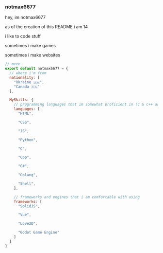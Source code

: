 ### notmax6677

hey, im notmax6677

as of the creation of this README i am 14

i like to code stuff

sometimes i make games

sometimes i make websites

```js
// meee
export default notmax6677 = {
  // where i'm from
  nationality: [
    "Ukraine 🇺🇦",
    "Canada 🇨🇦"
  ],

  MySkills: {
    // programming languages that im somewhat proficient in (c & c++ are still a bit iffy lol)
    languages: [
      "HTML",

      "CSS",

      "JS",

      "Python",

      "C",

      "Cpp",

      "C#",

      "Golang",

      "Shell",
    ],

    // frameworks and engines that i am comfortable with using
    frameworks: [
      "SolidJS",

      "Vue",

      "Love2D",

      "Godot Game Engine"
    ]
  }
}
```
